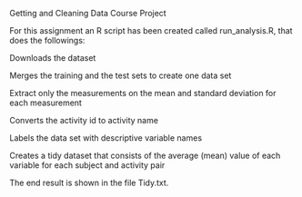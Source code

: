Getting and Cleaning Data Course Project

For this assignment an R script has been created called run_analysis.R, that does the followings:

Downloads the dataset

Merges the training and the test sets to create one data set

Extract only the measurements on the mean and standard deviation for each measurement

Converts the activity id to activity name

Labels the data set with descriptive variable names

Creates a tidy dataset that consists of the average (mean) value of each variable for each subject and activity pair

The end result is shown in the file Tidy.txt.
